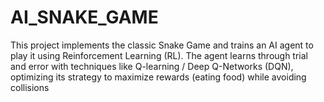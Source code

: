 # AI_SNAKE_GAME
This project implements the classic Snake Game and trains an AI agent to play it using Reinforcement Learning (RL). The agent learns through trial and error with techniques like Q-learning / Deep Q-Networks (DQN), optimizing its strategy to maximize rewards (eating food) while avoiding collisions
